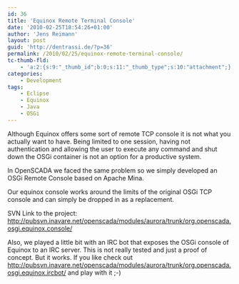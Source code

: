 ```yaml
---
id: 36
title: 'Equinox Remote Terminal Console'
date: '2010-02-25T18:54:26+01:00'
author: 'Jens Reimann'
layout: post
guid: 'http://dentrassi.de/?p=36'
permalink: /2010/02/25/equinox-remote-terminal-console/
tc-thumb-fld:
    - 'a:2:{s:9:"_thumb_id";b:0;s:11:"_thumb_type";s:10:"attachment";}'
categories:
    - Development
tags:
    - Eclipse
    - Equinox
    - Java
    - OSGi
---
```


Although Equinox offers some sort of remote TCP console it is not what you actually want to have. Being limited to one session, having not authentication and allowing the user to execute any command and shut down the OSGi container is not an option for a productive system.

<!-- more -->

In OpenSCADA we faced the same problem so we simply developed an OSGi Remote Console based on Apache Mina.

Our equinox console works around the limits of the original OSGi TCP console and can simply be dropped in as a replacement.

SVN Link to the project: <http://pubsvn.inavare.net/openscada/modules/aurora/trunk/org.openscada.osgi.equinox.console/>

Also, we played a little bit with an IRC bot that exposes the OSGi console of Equinox to an IRC server. This is not really tested and just a proof of concept. But it works. If you like check out <http://pubsvn.inavare.net/openscada/modules/aurora/trunk/org.openscada.osgi.equinox.ircbot/> and play with it ;-)
